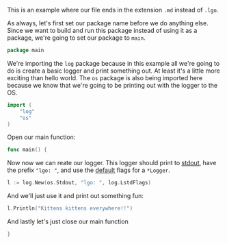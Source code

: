 This is an example where our file ends in the extension `.md` instead of `.lgo`.

As always, let's first set our package name before we do anything else. Since we want to build and run this package instead of using it as a package, we're going to set our package to `main`.

```go
package main
```

We're importing the `log` package because in this example all we're going to do is create a basic logger and print something out. At least it's a little more exciting than hello world. The `os` package is also being imported here because we know that we're going to be printing out with the logger to the OS.

```go
import (
    "log"
    "os"
)
```

Open our main function:

```go
func main() {
```

Now now we can reate our logger. This logger should print to [stdout](https://en.wikipedia.org/wiki/Standard_streams#Standard_output_.28stdout.2), have the prefix `"lgo: "`, and use the [default](https://godoc.org/log#pkg-constants) flags for a `*Logger`.

```go
l := log.New(os.Stdout, "lgo: ", log.LstdFlags)
```

And we'll just use it and print out something fun:

```go
l.Println("Kittens kittens everywhere!!")
```

And lastly let's just close our main function

```go
}
```
